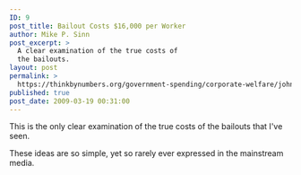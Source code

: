 ```yaml
---
ID: 9
post_title: Bailout Costs $16,000 per Worker
author: Mike P. Sinn
post_excerpt: >
  A clear examination of the true costs of
  the bailouts.
layout: post
permalink: >
  https://thinkbynumbers.org/government-spending/corporate-welfare/john-stossel-bailouts-and-bull/
published: true
post_date: 2009-03-19 00:31:00
---
```

This is the only clear examination of the true costs of the bailouts that I've seen.

These ideas are so simple, yet so rarely ever expressed in the mainstream media.

<object width="425" height="344" classid="clsid:d27cdb6e-ae6d-11cf-96b8-444553540000" codebase="http://download.macromedia.com/pub/shockwave/cabs/flash/swflash.cab#version=6,0,40,0"><param name="allowFullScreen" value="true" /><param name="allowscriptaccess" value="always" /><param name="src" value="http://www.youtube.com/v/Tda0-cDyD0U&amp;hl=en&amp;fs=1" /><param name="allowfullscreen" value="true" /><embed width="425" height="344" type="application/x-shockwave-flash" src="http://www.youtube.com/v/Tda0-cDyD0U&amp;hl=en&amp;fs=1" allowfullscreen="allowfullscreen" allowscriptaccess="always" allowfullscreen="allowfullscreen" /></object>
